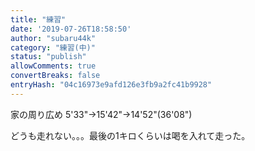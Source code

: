 ```yaml
---
title: "練習"
date: '2019-07-26T18:58:50'
author: "subaru44k"
category: "練習(中)"
status: "publish"
allowComments: true
convertBreaks: false
entryHash: "04c16973e9afd126e3fb9a2fc41b9928"
---
```

家の周り広め
5'33"→15'42"→14'52"(36'08")

どうも走れない。。。最後の1キロくらいは喝を入れて走った。
